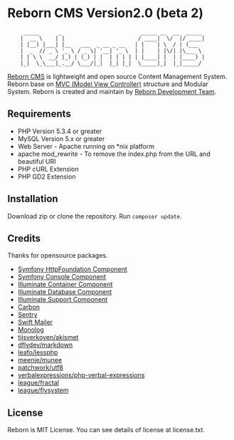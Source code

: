 Reborn CMS Version2.0 (beta 2)
=============================

		 _____      _                         _____ __  __  _____
		|  __ \    | |                       / ____|  \/  |/ ____|
		| |__) |___| |__   ___  _ __ _ __   | |    | \  / | (___
		|  _  // _ \ '_ \ / _ \| '__| '_ \  | |    | |\/| |\___ \
		| | \ \  __/ |_) | (_) | |  | | | | | |____| |  | |____) |
		|_|  \_\___|_.__/ \___/|_|  |_| |_|  \_____|_|  |_|_____/


[Reborn CMS](http://reborncms.com) is lightweight and open source Content Management System.
Reborn base on [MVC (Model View Controller)](http://www.en.wikipedia.org/wiki/Model-view-controller) structure and Modular System.
Reborn is created and maintain by [Reborn Development Team](http://reborncms.com).


Requirements
------------

* PHP Version 5.3.4 or greater
* MySQL Version 5.x or greater
* Web Server - Apache running on *nix platform
* apache mod_rewrite - To remove the index.php from the URL and beautiful URI
* PHP cURL Extension
* PHP GD2 Extension


Installation
------------
Download zip or clone the repository. Run `composer update`.


Credits
------------

Thanks for opensource packages.

* [Symfony HttpFoundation Component](https://packagist.org/packages/symfony/http-foundation)
* [Symfony Console Component](https://packagist.org/packages/symfony/console)
* [Illuminate Container Component](https://packagist.org/packages/illuminate/container)
* [Illuminate Database Component](http://packagist.org/packages/illuminate/database)
* [Illuminate Support Component](http://packagist.org/packages/illuminate/support)
* [Carbon](http://packagist.org/packages/nesbot/carbon)
* [Sentry](http://packages.org/packagist/cartalyst/sentry)
* [Swift Mailer](http://swiftmailer.org)
* [Monolog](http://github.com/Seldaek/monolog)
* [tijsverkoyen/akismet](https://github.com/tijsverkoyen/Akismet)
* [dflydev/markdown](https://github.com/dflydev/dflydev-markdown‎)
* [leafo/lessphp](https://github.com/leafo/lessphp)
* [meenie/munee](http://mun.ee)
* [patchwork/utf8](https://packagist.org/packages/patchwork/utf8)
* [verbalexpressions/php-verbal-expressions](https://packagist.org/packages/verbalexpressions/php-verbal-expressions)
* [league/fractal](http://fractal.thephpleague.com/)
* [league/flysystem](http://flysystem.thephpleague.com/)

License
------------

Reborn is MIT License. You can see details of license at license.txt.

